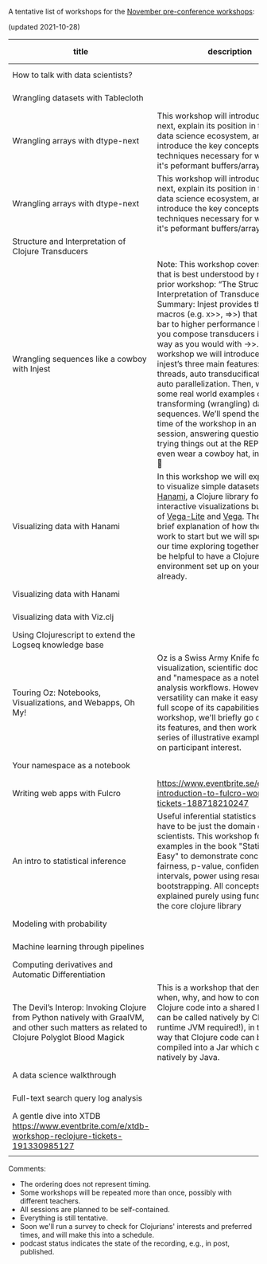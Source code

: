 A tentative list of workshops for the [November pre-conference workshops](https://clojureverse.org/t/re-clojure-2021-pre-conference-workshops/8216/1):

(updated 2021-10-28)

| title                                                                                                                                       | description                                                                                                                                                                                                                                                                                                                                                                                                                                                                                                                                                                                                                                                                                                                         | main libraries involved                           | presenter         | confirmed? | length | workshop date                                                                                                                         | interview date   | interviewer | podcast status |
|---------------------------------------------------------------------------------------------------------------------------------------------|-------------------------------------------------------------------------------------------------------------------------------------------------------------------------------------------------------------------------------------------------------------------------------------------------------------------------------------------------------------------------------------------------------------------------------------------------------------------------------------------------------------------------------------------------------------------------------------------------------------------------------------------------------------------------------------------------------------------------------------|---------------------------------------------------|-------------------|------------|--------|---------------------------------------------------------------------------------------------------------------------------------------|------------------|-------------|----------------|
| How to talk with data scientists?                                                                                                           |                                                                                                                                                                                                                                                                                                                                                                                                                                                                                                                                                                                                                                                                                                                                     |                                                   | Joao Santiago     | yes        | 90min  | [1400_13_Nov_2021_in_UTC](https://time.is/1400_13_Nov_2021_in_UTC )                                                                   |                  |             |                |
| Wrangling datasets with Tablecloth                                                                                                          |                                                                                                                                                                                                                                                                                                                                                                                                                                                                                                                                                                                                                                                                                                                                     | Tablecloth                                        | Mey Beisaron      | yes        | 120min | [1600_7_Nov_2021_in_UTC](https://time.is/1600_7_Nov_2021_in_UTC)                                                                      |                  |             |                |
| Wrangling arrays with dtype-next                                                                                                            | This workshop will introduce dtype-next, explain its position in the Clojure data science ecosystem, and introduce the key concepts and techniques necessary for working with it's peformant buffers/arrays.                                                                                                                                                                                                                                                                                                                                                                                                                                                                                                                        | dtype-next                                        | Ethan Miller      | yes        |        |                                                                                                                                       |                  |             |                |
| Wrangling arrays with dtype-next                                                                                                            | This workshop will introduce dtype-next, explain its position in the Clojure data science ecosystem, and introduce the key concepts and techniques necessary for working with it's peformant buffers/arrays.                                                                                                                                                                                                                                                                                                                                                                                                                                                                                                                        | dtype-next                                        | David Sletten     |            |        |                                                                                                                                       |                  |             |                |
| Structure and Interpretation of Clojure Transducers                                                                                         |                                                                                                                                                                                                                                                                                                                                                                                                                                                                                                                                                                                                                                                                                                                                     | clojure.core                                      | Ben Sless         | yes        | 120min | [1730_15_Nov_2021_in_UTC](https://time.is/1730_15_Nov_2021_in_UTC)                                                                    |                  |             |                |
| Wrangling sequences like a cowboy with Injest                                                                                               | Note: This workshop covers material that is best understood by reviewing a prior workshop: “The Structure and Interpretation of Transducers” Summary: Injest provides thread macros (e.g. x>>, =>>) that lower the bar to higher performance by letting you compose transducers in the same way as you would with ->>. In this workshop we will introduce you to injest’s three main features: path threads, auto transducification and auto parallelization. Then, we’ll go over some real world examples of transforming (wrangling) data sequences. We’ll spend the remaining time of the workshop in an open session, answering questions and trying things out at the REPL. I might even wear a cowboy hat, in further jest 🤠 | Injest                                            | John Newman       | yes        | 120min | [1730_22_Nov_2021_in_UTC](https://time.is/1730_22_Nov_2021_in_UTC)                                                                    |                  |             |                |
| Visualizing data with Hanami                                                                                                                | In this workshop we will explore how to visualize simple datasets using [Hanami](https://github.com/jsa-aerial/hanami), a Clojure library for creating interactive visualizations built on top of [Vega-Lite](https://vega.github.io/vega-lite/) and [Vega](https://vega.github.io/vega/). There will be a brief explanation of how these tools work to start but we will spend most of our time exploring together, so it will be helpful to have a Clojure environment set up on your computer already.                                                                                                                                                                                                                           | Hanami                                            | Kira McLean       | yes        | 90min  | [1600_21_Nov_2021_in_UTC/](https://time.is/1600_21_Nov_2021_in_UTC)                                                                   | 2021-10-27 21:00 | David       |                |
| Visualizing data with Hanami                                                                                                                |                                                                                                                                                                                                                                                                                                                                                                                                                                                                                                                                                                                                                                                                                                                                     | Hanami                                            | Thomas Clark      | yes        |        |                                                                                                                                       |                  |             |                |
| Visualizing data with Viz.clj                                                                                                               |                                                                                                                                                                                                                                                                                                                                                                                                                                                                                                                                                                                                                                                                                                                                     | Viz.clj                                           | Ashima Panjwani   | yes        |        |                                                                                                                                       |                  |             |                |
| Using Clojurescript to extend the Logseq knowledge base                                                                                     |                                                                                                                                                                                                                                                                                                                                                                                                                                                                                                                                                                                                                                                                                                                                     | Logseq                                            | Tienson Qin       | yes        |        |                                                                                                                                       |                  |             |                |
| Touring Oz: Notebooks, Visualizations, and Webapps, Oh My!                                                                                  | Oz is a Swiss Army Knife for data visualization, scientific documentation, and "namespace as a notebook" style analysis workflows. However, its versatility can make it easy to miss the full scope of its capabilities. In this workshop, we'll briefly go over all of its features, and then work through a series of illustrative examples based on participant interest.                                                                                                                                                                                                                                                                                                                                                        | Oz                                                | Christopher Small | yes        | 120min |                                                                                                                                       |                  |             |                |
| Your namespace as a notebook                                                                                                                |                                                                                                                                                                                                                                                                                                                                                                                                                                                                                                                                                                                                                                                                                                                                     | Notespace                                         | Daniel Slutsky    | yes        |        |                                                                                                                                       |                  |             |                |
| Writing web apps with Fulcro                                                                                                                | https://www.eventbrite.se/e/reclojure-introduction-to-fulcro-workshop-tickets-188718210247                                                                                                                                                                                                                                                                                                                                                                                                                                                                                                                                                                                                                                                                                                                                    | Fulcro                                            | Jakub Holy        | yes        |        |                                                                                                                                       |                  |             |                |
| An intro to statistical inference                                                                                                           | Useful inferential statistics does not have to be just the domain of data scientists. This workshop follows examples in the book "Statistics is Easy" to demonstrate concepts of fairness, p-value, confidence intervals, power using resampling and bootstrapping. All concepts will be explained purely using functions from the core clojure library                                                                                                                                                                                                                                                                                                                                                                             | clojure.core                                      | Rohit Thadani     | yes        | 90min  | [1900_16_Nov_2021_in_UTC](https://time.is/1900_16_Nov_2021_in_UTC) [0300_21_Nov_2021_in_UTC](https://time.is/0200_21_Nov_2021_in_UTC) | 2021-10-27 22:00 | David       |                |
| Modeling with probability                                                                                                                   |                                                                                                                                                                                                                                                                                                                                                                                                                                                                                                                                                                                                                                                                                                                                     | Fastmath, Inferme                                 | Daniel Slutsky    | yes        |        |                                                                                                                                       |                  |             |                |
| Machine learning through pipelines                                                                                                          |                                                                                                                                                                                                                                                                                                                                                                                                                                                                                                                                                                                                                                                                                                                                     | scicloj.ml                                        | Daniel Slutsky    | yes        |        |                                                                                                                                       |                  |             |                |
| Computing derivatives and Automatic Differentiation                                                                                         |                                                                                                                                                                                                                                                                                                                                                                                                                                                                                                                                                                                                                                                                                                                                     | Sicmutils                                         | Tovieye Moses Ozi | yes        | 60min  | [1200_13_Nov_2021_in_UTC](https://time.is/1200_13_Nov_2021_in_UTC)                                                                    |                  |             |                |
| The Devil’s Interop: Invoking Clojure from Python natively with GraalVM, and other such matters as related to Clojure Polyglot Blood Magick | This is a workshop that demonstrates when, why, and how to compile Clojure code into a shared library that can be called natively by CPython (no runtime JVM required!), in the same way that Clojure code can be compiled into a Jar which can be used natively by Java.                                                                                                                                                                                                                                                                                                                                                                                                                                                           | libpython-clj, tech.ml.datatype, GraalVM, CPython | James J. Tolton   | yes        | 120min | [1700_13_Nov_2021_in_utc](https://time.is/1700_13_Nov_2021_in_utc)                                                                    |                  |             |                |
| A data science walkthrough                                                                                                                  |                                                                                                                                                                                                                                                                                                                                                                                                                                                                                                                                                                                                                                                                                                                                     | (a few)                                           | Daniel Slutsky    | yes        |        |                                                                                                                                       |                  |             |                |
| Full-text search query log analysis                                                                                                         |                                                                                                                                                                                                                                                                                                                                                                                                                                                                                                                                                                                                                                                                                                                                     | lucene-grep                                       | Dainius Jocas     | yes        |        | [1800_24_Nov_2021_in_UTC](https://time.is/1800_24_Nov_2021_in_UTC)                                                                    |                  |             |                |
| A gentle dive into XTDB https://www.eventbrite.com/e/xtdb-workshop-reclojure-tickets-191330985127                                           |                                                                                                                                                                                                                                                                                                                                                                                                                                                                                                                                                                                                                                                                                                                                     | xtdb-core                                         | Jeremy Taylor     | yes        |        |                                                                                                                                       |                  |             |                |
|                                                                                                                                             |                                                                                                                                                                                                                                                                                                                                                                                                                                                                                                                                                                                                                                                                                                                                     |                                                   |                   |            |        |                                                                                                                                       |                  |             |                |


Comments:

- The ordering does not represent timing.
- Some workshops will be repeated more than once, possibly with different teachers.
- All sessions are planned to be self-contained.
- Everything is still tentative.
- Soon we'll run a survey to check for Clojurians' interests and preferred times, and will make this into a schedule.
- podcast status indicates the state of the recording, e.g., in post, published.
